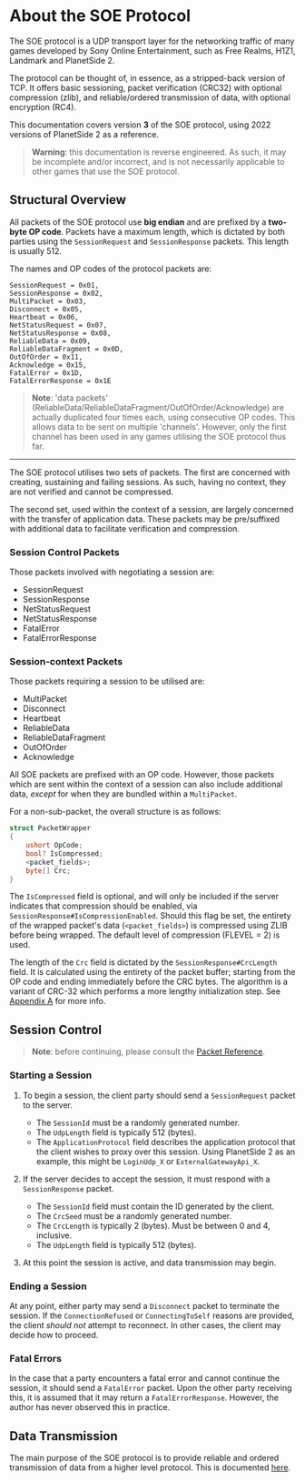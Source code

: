 # About the SOE Protocol

The SOE protocol is a UDP transport layer for the networking traffic of many games developed by
Sony Online Entertainment, such as Free Realms, H1Z1, Landmark and PlanetSide 2.

The protocol can be thought of, in essence, as a stripped-back version of TCP. It offers basic
sessioning, packet verification (CRC32) with optional compression (zlib), and reliable/ordered
transmission of data, with optional encryption (RC4).

This documentation covers version **3** of the SOE protocol, using 2022 versions of PlanetSide 2
as a reference.

> **Warning**: this documentation is reverse engineered. As such, it may be incomplete and/or
> incorrect, and is not necessarily applicable to other games that use the SOE protocol.

## Structural Overview

All packets of the SOE protocol use **big endian** and are prefixed by a **two-byte OP code**.
Packets have a maximum length, which is dictated by both parties using the `SessionRequest` and
`SessionResponse` packets. This length is usually 512.

The names and OP codes of the protocol packets are:

```
SessionRequest = 0x01,
SessionResponse = 0x02,
MultiPacket = 0x03,
Disconnect = 0x05,
Heartbeat = 0x06,
NetStatusRequest = 0x07,
NetStatusResponse = 0x08,
ReliableData = 0x09,
ReliableDataFragment = 0x0D,
OutOfOrder = 0x11,
Acknowledge = 0x15,
FatalError = 0x1D,
FatalErrorResponse = 0x1E
```

> **Note**: 'data packets' (ReliableData/ReliableDataFragment/OutOfOrder/Acknowledge) are actually duplicated
> four times each, using consecutive OP codes. This allows data to be sent on multiple 'channels'.
> However, only the first channel has been used in any games utilising the SOE protocol thus far.

---

The SOE protocol utilises two sets of packets. The first are concerned with creating, sustaining
and failing sessions. As such, having no context, they are not verified and cannot be compressed.

The second set, used within the context of a session, are largely concerned with the transfer of
application data. These packets may be pre/suffixed with additional data to facilitate verification and compression.

### Session Control Packets

Those packets involved with negotiating a session are:
- SessionRequest
- SessionResponse
- NetStatusRequest
- NetStatusResponse
- FatalError
- FatalErrorResponse

### Session-context Packets

Those packets requiring a session to be utilised are:
- MultiPacket
- Disconnect
- Heartbeat
- ReliableData
- ReliableDataFragment
- OutOfOrder
- Acknowledge

All SOE packets are prefixed with an OP code. However, those packets which are sent within the
context of a session can also include additional data, *except* for when they are bundled within a `MultiPacket`.

For a non-sub-packet, the overall structure is as follows:

```csharp
struct PacketWrapper
{
    ushort OpCode;
    bool? IsCompressed;
    <packet_fields>;
    byte[] Crc; 
}
```

The `IsCompressed` field is optional, and will only be included if the server indicates that
compression should be enabled, via `SessionResponse#IsCompressionEnabled`. Should this flag
be set, the entirety of the wrapped packet's data (`<packet_fields>`) is compressed using ZLIB
before being wrapped. The default level of compression (FLEVEL = 2) is used.

The length of the `Crc` field is dictated by the `SessionResponse#CrcLength` field. It is calculated
using the entirety of the packet buffer; starting from the OP code and ending immediately before the
CRC bytes. The algorithm is a variant of CRC-32 which performs a more lengthy initialization step.
See [Appendix A](./appendix.md#a-soe-crc-32-algorithm) for more info.

## Session Control

> **Note**: before continuing, please consult the [Packet Reference](./packet-reference.md).

### Starting a Session

1. To begin a session, the client party should send a `SessionRequest` packet to the server.

    - The `SessionId` must be a randomly generated number.
    - The `UdpLength` field is typically 512 (bytes).
    - The `ApplicationProtocol` field describes the application protocol that the client wishes to proxy over this session.
      Using PlanetSide 2 as an example, this might be `LoginUdp_X` or `ExternalGatewayApi_X`.

2. If the server decides to accept the session, it must respond with a `SessionResponse` packet.

    - The `SessionId` field must contain the ID generated by the client.
    - The `CrcSeed` must be a randomly generated number.
    - The `CrcLength` is typically 2 (bytes). Must be between 0 and 4, inclusive.
    - The `UdpLength` field is typically 512 (bytes).

3. At this point the session is active, and data transmission may begin.

### Ending a Session

At any point, either party may send a `Disconnect` packet to terminate the session. If the `ConnectionRefused`
or `ConnectingToSelf` reasons are provided, the client *should not* attempt to reconnect. In other cases, the
client may decide how to proceed.

### Fatal Errors

In the case that a party encounters a fatal error and cannot continue the session, it should send a `FatalError` packet.
Upon the other party receiving this, it is assumed that it may return a `FatalErrorResponse`. However, the author has
never observed this in practice.

## Data Transmission

The main purpose of the SOE protocol is to provide reliable and ordered transmission of data from a higher level
protocol. This is documented [here](./data-transmission.md).
